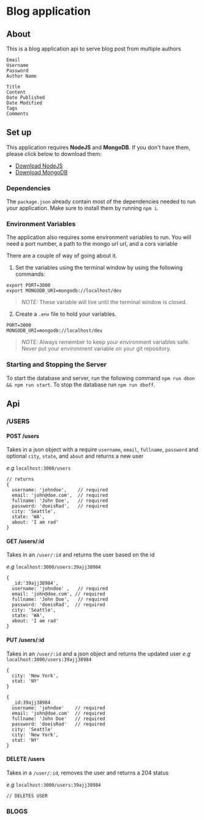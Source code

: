 # Blog application

## About

This is a blog application api to serve blog post from multiple authors
```
Email
Username
Password
Author Name

Title 
Content
Date Published
Date Modified
Tags
Comments
```

## Set up

This application requires **NodeJS** and **MongoDB**. If you don't have them, please click below to download them:

- [Download NodeJS](https://nodejs.org)
- [Download MongoDB](https://www.mongodb.com/download-center#community)


### Dependencies

The `package.json` already contain most of the dependencies needed to run your application. 
Make sure to install them by running `npm i`.

### Environment Variables

The application also requires some environment variables to run. You will need a port number, a path to the mongo url url, and a cors variable

There are a couple of way of going about it. 
1. Set the variables using the terminal window by using the following commands:

```
export PORT=3000
export MONGODB_URI=mongodb://localhost/dev
```
> *NOTE:* These variable will live until the terminal window is closed.

2. Create a `.env` file to hold your variables.
```
PORT=3000
MONGODB_URI=mongodb://localhost/dev
```
> *NOTE:* Always remember to keep your environment variables safe. Never put your environment variable on your git repository.

### Starting and Stopping the Server

To start the database and server, run the following command `npm run dbon && npm run start`.
To stop the database run `npm run dboff`.

## Api

### /USERS

#### POST /users
Takes in a json object with a require `username`, `email`, `fullname`, `password` and optional `city`, `state`, and `about` and returns a new user

*e.g*
`localhost:3000/users`
```
// returns
{
  username: 'johndoe',    // required
  email: 'john@doe.com',  // required
  fullname: 'John Doe',   // required
  password: 'doeisRad',   // required
  city: 'Seattle',
  state: 'WA',
  about: 'I am rad'
}
```

#### GET /users/:id
Takes in an `/user/:id` and returns the user based on the id

*e.g*
`localhost:3000/users:39ajj38984`
```
{
  _id:'39ajj38984',
  username: 'johndoe' ,   // required
  email: 'john@doe.com', // required
  fullname: 'John Doe',   // required
  password: 'doeisRad',  // required
  city: 'Seattle',
  state: 'WA',
  about: 'I am rad'
}
```


#### PUT /users/:id
Takes in an `/user/:id` and a json object and returns the updated user
*e.g*
`localhost:3000/users:39ajj38984`
```
{
  city: 'New York',
  stat: 'NY'
}
```

```
{
  _id:39ajj38984
  username: 'johndoe'    // required
  email: 'john@doe.com'  // required
  fullname: 'John Doe'   // required
  password: 'doeisRad'   // required
  city: 'Seattle'
  city: 'New York',
  stat: 'NY'
}
```

#### DELETE /users
Takes in a `/user/:id`, removes the user and returns a 204 status

*e.g*
`localhost:3000/users:39ajj38984`

`// DELETES USER`

### BLOGS